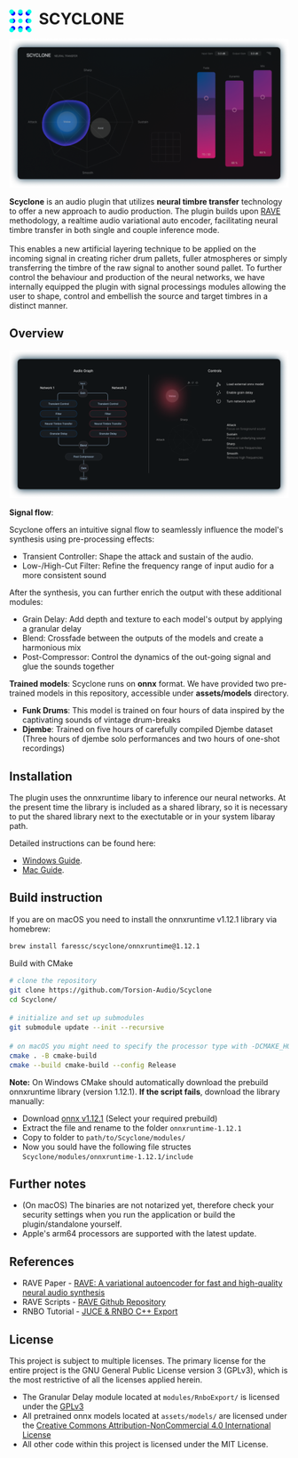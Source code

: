 # <img style="float: left;" src="assets/pictures/logo.png" width="40" /> &nbsp; SCYCLONE
![interface](assets/pictures/interface.png)

**Scyclone** is an audio plugin that utilizes **neural timbre transfer** technology to offer a new approach to audio production. The plugin builds upon [RAVE](https://github.com/acids-ircam/RAVE) methodology, a realtime audio variational auto encoder, facilitating neural timbre transfer in both single and couple inference mode. <br /><br />
This enables a new artificial layering technique to be applied on the incoming signal in creating richer drum pallets, fuller atmospheres or simply transferring the timbre of the raw signal to another sound pallet. To further control the behaviour and production of the neural networks, we have internally equipped the plugin with signal processings modules allowing the user to shape, control and embellish the source and target timbres in a distinct manner.

## Overview
![signal_flow](assets/pictures/signal_flow_control.png)



**Signal flow**: <br />

Scyclone offers an intuitive signal flow to seamlessly influence the model's synthesis using pre-processing effects:

- Transient Controller: Shape the attack and sustain of the audio.
- Low-/High-Cut Filter: Refine the frequency range of input audio for a more consistent sound
 
After the synthesis, you can further enrich the output with these additional modules:
 
- Grain Delay: Add depth and texture to each model's output by applying a granular delay
- Blend: Crossfade between the outputs of the models and create a harmonious mix
- Post-Compressor: Control the dynamics of the out-going signal and glue the sounds together

**Trained models**:
Scyclone runs on **onnx** format. We have provided two pre-trained models in this repository, accessible under **assets/models** directory.

- **Funk Drums**: This model is trained on four hours of data inspired by the captivating sounds of vintage drum-breaks
- **Djembe**: Trained on five hours of carefully compiled Djembe dataset (Three hours of djembe solo performances and two hours of one-shot recordings)

## Installation
The plugin uses the onnxruntime libary to inference our neural networks. At the present time the library is included as a shared library, so it is necessary to put the shared library next to the exectutable or in your system libaray path. 

Detailed instructions can be found here:
- [Windows Guide](docs/install_instructions_windows.md).
- [Mac Guide](docs/install_instructions_mac.md).

## Build instruction
If you are on macOS you need to install the onnxruntime v1.12.1 library via homebrew:
```bash
brew install faressc/scyclone/onnxruntime@1.12.1
```
Build with CMake
```bash
# clone the repository
git clone https://github.com/Torsion-Audio/Scyclone
cd Scyclone/

# initialize and set up submodules
git submodule update --init --recursive

# on macOS you might need to specify the processor type with -DCMAKE_HOST_SYSTEM_PROCESSOR=x86_64 or arm64
cmake . -B cmake-build
cmake --build cmake-build --config Release
```

**Note:** On Windows CMake should automatically download the prebuild onnxruntime library (version 1.12.1). **If the script fails**, download the library manually:

- Download [onnx v1.12.1](https://github.com/microsoft/onnxruntime/releases/tag/v1.12.1) (Select your required prebuild)
- Extract the file and rename to the folder ```onnxruntime-1.12.1```
- Copy to folder to ```path/to/Scyclone/modules/```
- Now you sould have the following file structes ```Scyclone/modules/onnxruntime-1.12.1/include```

## Further notes
- (On macOS) The binaries are not notarized yet, therefore check your security settings when you run the application or build the plugin/standalone yourself.
- Apple's arm64 processors are supported with the latest update.

## References

- RAVE Paper - [RAVE: A variational autoencoder for fast and high-quality neural audio synthesis](https://arxiv.org/abs/2111.05011)
- RAVE Scripts - [RAVE Github Repository](https://github.com/acids-ircam/RAVE)
- RNBO Tutorial - [JUCE & RNBO C++ Export](https://kengo.dev/posts/jr-granular)

## License
This project is subject to multiple licenses. The primary license for the entire project is the GNU General Public License version 3 (GPLv3), which is the most restrictive of all the licenses applied herein.
 - The Granular Delay module located at ```modules/RnboExport/``` is licensed under the [GPLv3](https://support.cycling74.com/hc/en-us/articles/10730637742483-RNBO-Export-Licensing-FAQ)
 - All pretrained onnx models located at ```assets/models/``` are licensed under the [Creative Commons Attribution-NonCommercial 4.0 International License](https://github.com/acids-ircam/RAVE/blob/master/LICENSE) 
 - All other code within this project is licensed under the MIT License.
